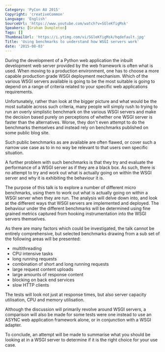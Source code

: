 ```yaml
---
Category: 'PyCon AU 2015'
Copyright: 'creativeCommon'
Language: 'English'
SourceUrl: 'https://www.youtube.com/watch?v=SGleKfigMsk'
Speakers: [Graham Dumpleton]
Tags: []
ThumbnailUrl: 'https://i.ytimg.com/vi/SGleKfigMsk/hqdefault.jpg'
Title: 'Using benchmarks to understand how WSGI servers work'
date: '2015-08-03'
---
```

During the development of a Python web application the inbuilt development web server provided by the web framework is often what is used. When moving to a production environment, one has to choose a more capable production grade WSGI deployment mechanism. Which of the various WSGI servers available is going to be the most suitable is going to depend on a range of criteria related to your specific web applications requirements.

Unfortunately, rather than look at the bigger picture and what would be the most suitable across such criteria, many people will simply rush to trying to run an overly simplistic benchmark on the various WSGI servers and make the decision based purely on perceptions of whether one WSGI server is faster than the alternatives. Worse, they don't even attempt to do the benchmarks themselves and instead rely on benchmarks published on some public blog site.

Such public benchmarks as are available are often flawed, or cover such a narrow use case as to in no way be relevant to that users own specific situation.

A further problem with such benchmarks is that they try and evaluate the performance of a WSGI server as if they are a black box. As such, there is no attempt to try and work out what is actually going on within the WSGI server and why it is exhibiting the behaviour it is.

The purpose of this talk is to explore a number of different micro benchmarks, using them to work out what is actually going on within a WSGI server when they are run. The analysis will delve down into, and look at the different ways that WSGI servers are implemented and deployed. The behaviour under the different benchmarks will be determined using fine grained metrics captured from hooking instrumentation into the WSGI servers themselves.

As there are many factors which could be investigated, the talk cannot be entirely comprehensive, but selected benchmarks drawing from a sub set of the following areas will be presented:

* multithreading
* CPU intensive tasks
* long running requests
* combination of short and long running requests
* large request content uploads
* large amounts of response content
* blocking on back end services
* slow HTTP clients

The tests will look not just at response times, but also server capacity utilisation, CPU and memory utilisation.

Although the discussion will primarily revolve around WSGI servers, a comparison will also be made for some tests were one instead to use an ASYNC web application framework alone, or in conjunction with a WSGI adapter.

To conclude, an attempt will be made to summarise what you should be looking at in a WSGI server to determine if it is the right choice for your use case.
